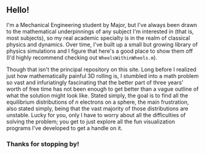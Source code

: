 ## Hello!

I'm a Mechanical Engineering student by Major, but I've always been drawn to the mathematical underpinnings of any subject I'm interested in (that is, most subjects), so my real academic specialty is in the realm of classical physics and dynamics. Over time, I've built up a small but growing library of physics simulations and I figure that here's a good place to show them off (I'd highly recommend checking out `WheelsWithinWheels.m`).

Though that isn't the principal repository on this site. Long before I realized just how mathematically painful 3D rolling is, I stumbled into a math problem so vast and infuriatingly fascinating that the better part of three years' worth of free time has not been enough to get better than a vague outline of what the solution might look like. Stated simply, the goal is to find all the equilibrium distributions of *n* electrons on a sphere, the main frustration, also stated simply, being that the vast majority of those distributions are unstable. Lucky for you, only I have to worry about all the difficulties of solving the problem; you get to just explore all the fun visualization programs I've developed to get a handle on it.

### Thanks for stopping by!
